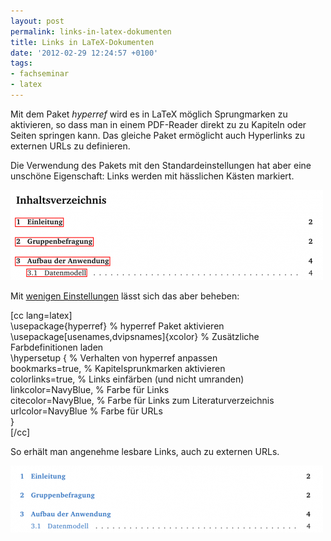 ```yaml
---
layout: post
permalink: links-in-latex-dokumenten
title: Links in LaTeX-Dokumenten
date: '2012-02-29 12:24:57 +0100'
tags:
- fachseminar
- latex
---
```

<p>Mit dem Paket <em>hyperref</em> wird es in LaTeX möglich Sprungmarken zu aktivieren, so dass man in einem PDF-Reader direkt zu zu Kapiteln oder Seiten springen kann. Das gleiche Paket ermöglicht auch Hyperlinks zu externen URLs zu definieren.</p>
<p>Die Verwendung des Pakets mit den Standardeinstellungen hat aber eine unschöne Eigenschaft: Links werden mit hässlichen Kästen markiert.</p>
<p><img class="alignnone size-medium wp-image-975" src="/uploads/2012/02/hyperref-defaults-500x144.png" alt="LaTeX Paket hyperref mit Standardeinstellungen" width="500" height="144" /></p>
<p>Mit <a href="http://www.tug.org/applications/hyperref/manual.html#x1-120003.8">wenigen Einstellungen</a> lässt sich das aber beheben:</p>
<p>[cc lang=latex]<br />
\usepackage{hyperref} % hyperref Paket aktivieren<br />
\usepackage[usenames,dvipsnames]{xcolor} % Zusätzliche Farbdefinitionen laden<br />
\hypersetup { % Verhalten von hyperref anpassen<br />
bookmarks=true, % Kapitelsprunkmarken aktivieren<br />
colorlinks=true, % Links einfärben (und nicht umranden)<br />
linkcolor=NavyBlue, % Farbe für Links<br />
citecolor=NavyBlue, % Farbe für Links zum Literaturverzeichnis<br />
urlcolor=NavyBlue % Farbe für URLs<br />
}<br />
[/cc]</p>
<p>So erhält man angenehme lesbare Links, auch zu externen URLs.</p>
<p><img src="/uploads/2012/02/hyperref-nice-500x107.png" alt="LaTeX Paket hyperref mit angepassten Einstellungen" title="hyperref-nice" width="500" height="107" class="alignnone size-medium wp-image-980" /></p>
